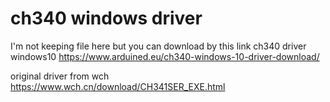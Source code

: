 # ch340 windows driver

I'm not keeping file here but you can download by this link
ch340 driver windows10
https://www.arduined.eu/ch340-windows-10-driver-download/

original driver from wch
https://www.wch.cn/download/CH341SER_EXE.html
